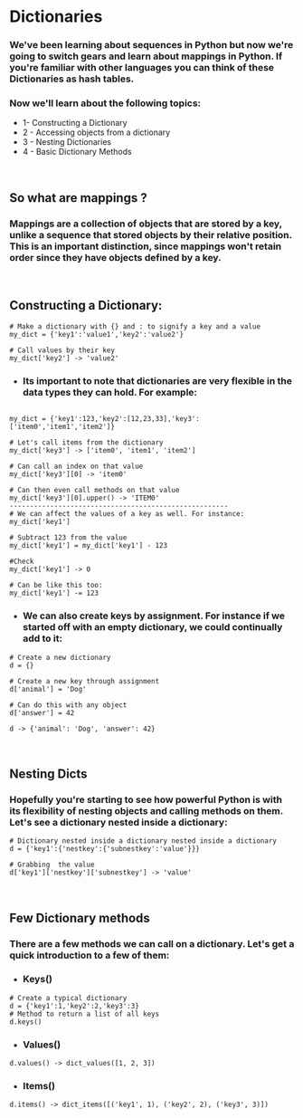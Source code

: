 # Dictionaries
### We've been learning about sequences in Python but now we're going to switch gears and learn about mappings in Python. If you're familiar with other languages you can think of these Dictionaries as hash tables.
### Now we'll learn about the following topics:
* 1- Constructing a Dictionary
* 2 - Accessing objects from a dictionary
* 3 - Nesting Dictionaries
* 4 - Basic Dictionary Methods
<br>

## So what are mappings ? 
###  Mappings are a collection of objects that are stored by a key, unlike a sequence that stored objects by their relative position. This is an important distinction, since mappings won't retain order since they have objects defined by a key.
<br>

## Constructing a Dictionary:
``````
# Make a dictionary with {} and : to signify a key and a value
my_dict = {'key1':'value1','key2':'value2'}

# Call values by their key
my_dict['key2'] -> 'value2'
``````
* ### Its important to note that dictionaries are very flexible in the data types they can hold. For example:
`````

my_dict = {'key1':123,'key2':[12,23,33],'key3':['item0','item1','item2']}

# Let's call items from the dictionary
my_dict['key3'] -> ['item0', 'item1', 'item2']

# Can call an index on that value
my_dict['key3'][0] -> 'item0'

# Can then even call methods on that value
my_dict['key3'][0].upper() -> 'ITEM0'
------------------------------------------------------
# We can affect the values of a key as well. For instance:
my_dict['key1']

# Subtract 123 from the value
my_dict['key1'] = my_dict['key1'] - 123

#Check
my_dict['key1'] -> 0

# Can be like this too:
my_dict['key1'] -= 123
`````
* ### We can also create keys by assignment. For instance if we started off with an empty dictionary, we could continually add to it:
````
# Create a new dictionary
d = {}

# Create a new key through assignment
d['animal'] = 'Dog'

# Can do this with any object
d['answer'] = 42

d -> {'animal': 'Dog', 'answer': 42}
````
<br>

## Nesting Dicts
### Hopefully you're starting to see how powerful Python is with its flexibility of nesting objects and calling methods on them. Let's see a dictionary nested inside a dictionary:
`````
# Dictionary nested inside a dictionary nested inside a dictionary
d = {'key1':{'nestkey':{'subnestkey':'value'}}}

# Grabbing  the value
d['key1']['nestkey']['subnestkey'] -> 'value'
`````
<br>

## Few Dictionary methods
### There are a few methods we can call on a dictionary. Let's get a quick introduction to a few of them:
* ### Keys()
````
# Create a typical dictionary
d = {'key1':1,'key2':2,'key3':3}
# Method to return a list of all keys 
d.keys()
````
* ### Values()
````
d.values() -> dict_values([1, 2, 3])
````
* ### Items()
````
d.items() -> dict_items([('key1', 1), ('key2', 2), ('key3', 3)])
````


